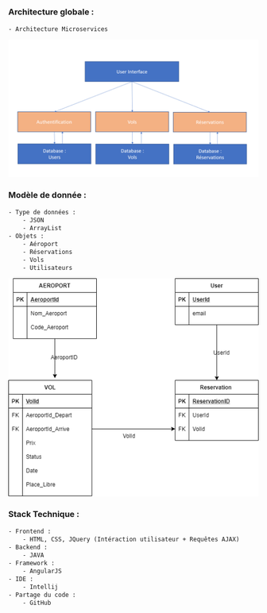 ### Architecture globale :
	- Architecture Microservices
	
![plot](Architecture_V1.PNG)

### Modèle de donnée :
	- Type de données :
		- JSON
		- ArrayList
	- Objets :
		- Aéroport
		- Réservations
		- Vols
		- Utilisateurs
		
![plot](SchemaBDD_V1.png)


### Stack Technique :
	- Frontend : 
		- HTML, CSS, JQuery (Intéraction utilisateur + Requêtes AJAX)
	- Backend :
		- JAVA
	- Framework :
		- AngularJS
	- IDE :
		- Intellij
	- Partage du code :
		- GitHub
